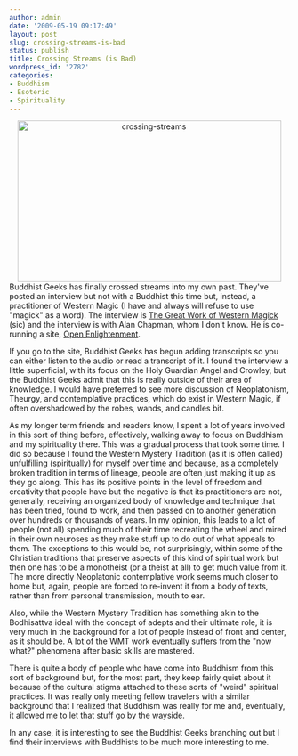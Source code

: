 ```yaml
---
author: admin
date: '2009-05-19 09:17:49'
layout: post
slug: crossing-streams-is-bad
status: publish
title: Crossing Streams (is Bad)
wordpress_id: '2782'
categories:
- Buddhism
- Esoteric
- Spirituality
---
```

<div align="center"><a href="http://www.flickr.com/photos/albill/3545564433/" title="crossing-streams"><img src="http://farm4.static.flickr.com/3393/3545564433_73b2472ab6_o.jpg" width="474" height="290" alt="crossing-streams" /></a></div>
Buddhist Geeks has finally crossed streams into my own past. They've posted an interview but not with a Buddhist this time but, instead, a practitioner of Western Magic (I have and always will refuse to use "magick" as a word). The interview is <a href="http://personallifemedia.com/podcasts/236-buddhist-geeks/episodes/46038-great-work-western">The Great Work of Western Magick</a> (sic) and the interview is with Alan Chapman, whom I don't know. He is co-running a site, <a href="http://openenlightenment.org/">Open Enlightenment</a>.

If you go to the site, Buddhist Geeks has begun adding transcripts so you can either listen to the audio or read a transcript of it. I found the interview a little superficial, with its focus on the Holy Guardian Angel and Crowley, but the Buddhist Geeks admit that this is really outside of their area of knowledge. I would have preferred to see more discussion of Neoplatonism, Theurgy, and contemplative practices, which do exist in Western Magic, if often overshadowed by the robes, wands, and candles bit. 

As my longer term friends and readers know, I spent a lot of years involved in this sort of thing before, effectively, walking away to focus on Buddhism and my spirituality there. This was a gradual process that took some time. I did so because I found the Western Mystery Tradition (as it is often called) unfulfilling (spiritually) for myself over time and because, as a completely broken tradition in terms of lineage, people are often just making it up as they go along. This has its positive points in the level of freedom and creativity that people have but the negative is that its practitioners are not, generally, receiving an organized body of knowledge and technique that has been tried, found to work, and then passed on to another generation over hundreds or thousands of years. In my opinion, this leads to a lot of people (not all) spending much of their time recreating the wheel and mired in their own neuroses as they make stuff up to do out of what appeals to them. The exceptions to this would be, not surprisingly, within some of the Christian traditions that preserve aspects of this kind of spiritual work but then one has to be a monotheist (or a theist at all) to get much value from it. The more directly Neoplatonic contemplative work seems much closer to home but, again, people are forced to re-invent it from a body of texts, rather than from personal transmission, mouth to ear.

Also, while the Western Mystery Tradition has something akin to the Bodhisattva ideal with the concept of adepts and their ultimate role, it is very much in the background for a lot of people instead of front and center, as it should be. A lot of the WMT work eventually suffers from the "now what?" phenomena after basic skills are mastered.

There is quite a body of people who have come into Buddhism from this sort of background but, for the most part, they keep fairly quiet about it because of the cultural stigma attached to these sorts of "weird" spiritual practices. It was really only meeting fellow travelers with a similar background that I realized that Buddhism was really for me and, eventually, it allowed me to let that stuff go by the wayside.

In any case, it is interesting to see the Buddhist Geeks branching out but I find their interviews with Buddhists to be much more interesting to me.
